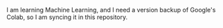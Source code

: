 I am learning Machine Learning, and I need a version backup of Google's Colab, so I am syncing it in this repository. 
